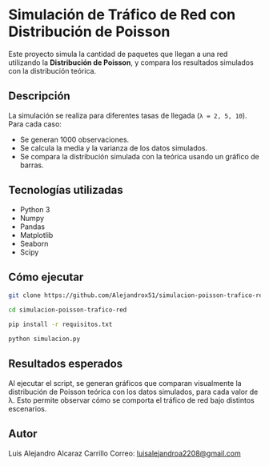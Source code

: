 # Simulación de Tráfico de Red con Distribución de Poisson

Este proyecto simula la cantidad de paquetes que llegan a una red utilizando la **Distribución de Poisson**, y compara los resultados simulados con la distribución teórica. 

## Descripción

La simulación se realiza para diferentes tasas de llegada (`λ = 2, 5, 10`). Para cada caso:

- Se generan 1000 observaciones.
- Se calcula la media y la varianza de los datos simulados.
- Se compara la distribución simulada con la teórica usando un gráfico de barras.

## Tecnologías utilizadas

- Python 3
- Numpy
- Pandas
- Matplotlib
- Seaborn
- Scipy

## Cómo ejecutar

```bash
git clone https://github.com/Alejandrox51/simulacion-poisson-trafico-red

cd simulacion-poisson-trafico-red

pip install -r requisitos.txt

python simulacion.py
```

## Resultados esperados

Al ejecutar el script, se generan gráficos que comparan visualmente la distribución de Poisson teórica con los datos simulados, para cada valor de λ. Esto permite observar cómo se comporta el tráfico de red bajo distintos escenarios.

## Autor

Luis Alejandro Alcaraz Carrillo
Correo: luisalejandroa2208@gmail.com

